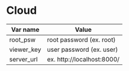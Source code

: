 # Cloud
|Var name  |Value                     |
|----------|--------------------------|
|root_psw  |root password (ex. root)  |
|viewer_key|user password (ex. user)  |
|server_url|ex. http://localhost:8000/|
